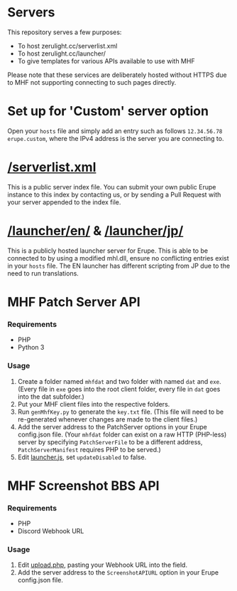 # Servers

This repository serves a few purposes:
* To host zerulight.cc/serverlist.xml
* To host zerulight.cc/launcher/
* To give templates for various APIs available to use with MHF

Please note that these services are deliberately hosted without HTTPS due to MHF not supporting connecting to such pages directly.

# Set up for 'Custom' server option
Open your `hosts` file and simply add an entry such as follows `12.34.56.78 erupe.custom`, where the IPv4 address is the server you are connecting to.

# [/serverlist.xml](/serverlist.xml)
This is a public server index file. You can submit your own public Erupe instance to this index by contacting us, or by sending a Pull Request with your server appended to the index file.

# [/launcher/en/](/launcher/en/) & [/launcher/jp/](/launcher/jp/)
This is a publicly hosted launcher server for Erupe. This is able to be connected to by using a modified mhl.dll, ensure no conflicting entries exist in your `hosts` file. The EN launcher has different scripting from JP due to the need to run translations.

# MHF Patch Server API
### Requirements
* PHP
* Python 3
### Usage
1. Create a folder named `mhfdat` and two folder with named `dat` and `exe`.
   (Every file in `exe` goes into the root client folder, every file in `dat` goes into the dat subfolder.)
2. Put your MHF client files into the respective folders.
3. Run `genMhfKey.py` to generate the `key.txt` file.
   (This file will need to be re-generated whenever changes are made to the client files.)
4. Add the server address to the PatchServer options in your Erupe config.json file.
   (Your `mhfdat` folder can exist on a raw HTTP (PHP-less) server by specifying `PatchServerFile` to be a different address, `PatchServerManifest` requires PHP to be served.)
5. Edit [launcher.js](/launcher/en/js/launcher.js), set `updateDisabled` to false.

# MHF Screenshot BBS API
### Requirements
* PHP
* Discord Webhook URL
### Usage
1. Edit [upload.php](api/ss/bbs/upload.php), pasting your Webhook URL into the field.
2. Add the server address to the `ScreenshotAPIURL` option in your Erupe config.json file.